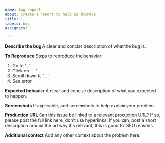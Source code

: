 ```yaml
---
name: Bug report
about: Create a report to help us improve
title: ''
labels: bug
assignees: ''

---
```


**Describe the bug**
A clear and concise description of what the bug is.

**To Reproduce**
Steps to reproduce the behavior:
1. Go to '...'
2. Click on '....'
3. Scroll down to '....'
4. See error

**Expected behavior**
A clear and concise description of what you expected to happen.

**Screenshots**
If applicable, add screenshots to help explain your problem.

**Production URL**
Can this issue be linked to a relevant production URL? If so, please post the full link here, don't use hyperlinks.
If you can, post a short description around the url why it's relevant, this is good for SEO reasons.

**Additional context**
Add any other context about the problem here.
